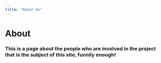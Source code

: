 ```yaml
---
title: "About Us"
---
```


# About

### This is a page about the people who are involved in the project that is the subject of this site, funnily enough!
